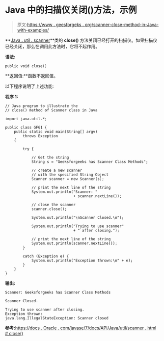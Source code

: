 # Java 中的扫描仪关闭()方法，示例

> 原文:[https://www . geesforgeks . org/scanner-close-method-in-Java-with-examples/](https://www.geeksforgeeks.org/scanner-close-method-in-java-with-examples/)

**[Java . util . scanner](https://www.geeksforgeeks.org/scanner-class-in-java/)**类的 **close()** 方法关闭已经打开的扫描仪。如果扫描仪已经关闭，那么在调用此方法时，它将不起作用。

**语法:**

```
public void close()
```

**返回值:**函数不返回值。

以下程序说明了上述功能:

**程序 1:**

```
// Java program to illustrate the
// close() method of Scanner class in Java

import java.util.*;

public class GFG1 {
    public static void main(String[] argv)
        throws Exception
    {

        try {

            // Get the string
            String s = "Geeksforgeeks has Scanner Class Methods";

            // create a new scanner
            // with the specified String Object
            Scanner scanner = new Scanner(s);

            // print the next line of the string
            System.out.println("Scanner: "
                               + scanner.nextLine());

            // close the scanner
            scanner.close();

            System.out.println("\nScanner Closed.\n");

            System.out.println("Trying to use scanner"
                               + " after closing.");

            // print the next line of the string
            System.out.println(scanner.nextLine());
        }

        catch (Exception e) {
            System.out.println("Exception thrown:\n" + e);
        }
    }
}
```

**输出:**

```
Scanner: Geeksforgeeks has Scanner Class Methods

Scanner Closed.

Trying to use scanner after closing.
Exception thrown:
java.lang.IllegalStateException: Scanner closed

```

**参考:**[https://docs . Oracle . com/javase/7/docs/API/Java/util/scanner . html # close()](https://docs.oracle.com/javase/7/docs/api/java/util/Scanner.html#close())